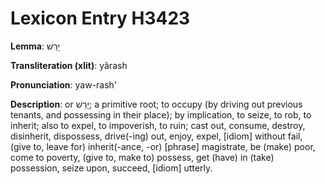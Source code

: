 # Lexicon Entry H3423

**Lemma**: יָרַשׁ

**Transliteration (xlit)**: yârash

**Pronunciation**: yaw-rash'

**Description**:
or יָרֵשׁ; a primitive root; to occupy (by driving out previous tenants, and possessing in their place); by implication, to seize, to rob, to inherit; also to expel, to impoverish, to ruin; cast out, consume, destroy, disinherit, dispossess, drive(-ing) out, enjoy, expel, [idiom] without fail, (give to, leave for) inherit(-ance, -or) [phrase] magistrate, be (make) poor, come to poverty, (give to, make to) possess, get (have) in (take) possession, seize upon, succeed, [idiom] utterly.
